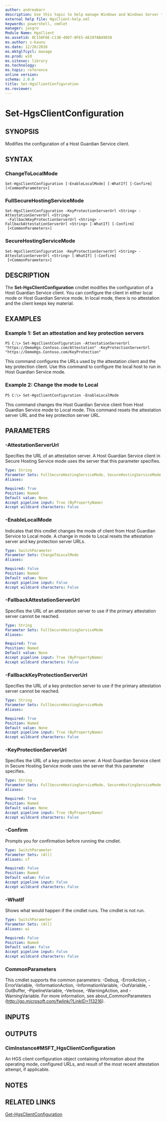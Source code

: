 ```yaml
---
author: andreabarr
description: Use this topic to help manage Windows and Windows Server technologies with Windows PowerShell.
external help file: HgsClient-help.xml
keywords: powershell, cmdlet
manager: jasgro
Module Name: HgsClient
ms.assetid: 0C150F6E-C13B-49D7-8FE5-AE197AB49038
ms.author: v-kaunu
ms.date: 12/20/2016
ms.mktglfcycl: manage
ms.prod: w10
ms.sitesec: library
ms.technology: 
ms.topic: reference
online version: 
schema: 2.0.0
title: Set-HgsClientConfiguration
ms.reviewer:
---
```


# Set-HgsClientConfiguration

## SYNOPSIS
Modifies the configuration of a Host Guardian Service client.

## SYNTAX

### ChangeToLocalMode
```
Set-HgsClientConfiguration [-EnableLocalMode] [-WhatIf] [-Confirm] [<CommonParameters>]
```

### FullSecureHostingServiceMode
```
Set-HgsClientConfiguration -KeyProtectionServerUrl <String> -AttestationServerUrl <String>
 -FallbackKeyProtectionServerUrl <String> -FallbackAttestationServerUrl <String> [-WhatIf] [-Confirm]
 [<CommonParameters>]
```

### SecureHostingServiceMode
```
Set-HgsClientConfiguration -KeyProtectionServerUrl <String> -AttestationServerUrl <String> [-WhatIf] [-Confirm]
 [<CommonParameters>]
```

## DESCRIPTION
The **Set-HgsClientConfiguration** cmdlet modifies the configuration of a Host Guardian Service client.
You can configure the client in either local mode or Host Guardian Service mode.
In local mode, there is no attestation and the client keeps key material.

## EXAMPLES

### Example 1: Set an attestation and key protection servers
```
PS C:\> Set-HgsClientConfiguration -AttestationServerUrl "https://DemoHgs.Contoso.com/Attestation" -KeyProtectionServerUrl "https://DemoHgs.Contoso.com/KeyProtection"
```

This command configures the URLs used by the attestation client and the key protection client.
Use this command to configure the local host to run in Host Guardian Service mode.

### Example 2: Change the mode to Local
```
PS C:\> Set-HgsClientConfiguration -EnableLocalMode
```

This command changes the Host Guardian Service client from Host Guardian Service mode to Local mode.
This command resets the attestation server URL and the key protection server URL.

## PARAMETERS

### -AttestationServerUrl
Specifies the URL of an attestation server.
A Host Guardian Service client in Secure Hosting Service mode uses the server that this parameter specifies.

```yaml
Type: String
Parameter Sets: FullSecureHostingServiceMode, SecureHostingServiceMode
Aliases: 

Required: True
Position: Named
Default value: None
Accept pipeline input: True (ByPropertyName)
Accept wildcard characters: False
```

### -EnableLocalMode
Indicates that this cmdlet changes the mode of client from Host Guardian Service to Local mode.
A change in mode to Local resets the attestation server and key protection server URLs.

```yaml
Type: SwitchParameter
Parameter Sets: ChangeToLocalMode
Aliases: 

Required: False
Position: Named
Default value: None
Accept pipeline input: False
Accept wildcard characters: False
```

### -FallbackAttestationServerUrl
Specifies the URL of an attestation server to use if the primary attestation server cannot be reached.

```yaml
Type: String
Parameter Sets: FullSecureHostingServiceMode
Aliases: 

Required: True
Position: Named
Default value: None
Accept pipeline input: True (ByPropertyName)
Accept wildcard characters: False
```

### -FallbackKeyProtectionServerUrl
Specifies the URL of a key protection server to use if the primary attestation server cannot be reached.

```yaml
Type: String
Parameter Sets: FullSecureHostingServiceMode
Aliases: 

Required: True
Position: Named
Default value: None
Accept pipeline input: True (ByPropertyName)
Accept wildcard characters: False
```

### -KeyProtectionServerUrl
Specifies the URL of a key protection server.
A Host Guardian Service client in Secure Hosting Service mode uses the server that this parameter specifies.

```yaml
Type: String
Parameter Sets: FullSecureHostingServiceMode, SecureHostingServiceMode
Aliases: 

Required: True
Position: Named
Default value: None
Accept pipeline input: True (ByPropertyName)
Accept wildcard characters: False
```

### -Confirm
Prompts you for confirmation before running the cmdlet.

```yaml
Type: SwitchParameter
Parameter Sets: (All)
Aliases: cf

Required: False
Position: Named
Default value: False
Accept pipeline input: False
Accept wildcard characters: False
```

### -WhatIf
Shows what would happen if the cmdlet runs.
The cmdlet is not run.

```yaml
Type: SwitchParameter
Parameter Sets: (All)
Aliases: wi

Required: False
Position: Named
Default value: False
Accept pipeline input: False
Accept wildcard characters: False
```

### CommonParameters
This cmdlet supports the common parameters: -Debug, -ErrorAction, -ErrorVariable, -InformationAction, -InformationVariable, -OutVariable, -OutBuffer, -PipelineVariable, -Verbose, -WarningAction, and -WarningVariable. For more information, see about_CommonParameters (http://go.microsoft.com/fwlink/?LinkID=113216).

## INPUTS

## OUTPUTS

### CimInstance#MSFT_HgsClientConfiguration
An HGS client configuration object containing information about the operating mode, configured URLs, and result of the most recent attestation attempt, if applicable.

## NOTES

## RELATED LINKS

[Get-HgsClientConfiguration](./Get-HgsClientConfiguration.md)

